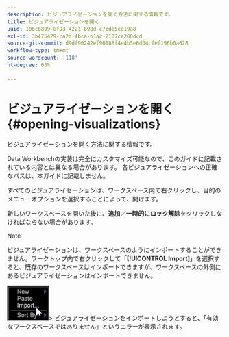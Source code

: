 ```yaml
---
description: ビジュアライゼーションを開く方法に関する情報です。
title: ビジュアライゼーションを開く
uuid: 106c6899-8f93-4221-898d-c7cde5ea19a8
exl-id: 3b475429-ca2d-4bca-b1ac-2107ce200dcd
source-git-commit: d9df90242ef96188f4e4b5e6d04cfef196b0a628
workflow-type: tm+mt
source-wordcount: '118'
ht-degree: 63%

---
```


# ビジュアライゼーションを開く{#opening-visualizations}

ビジュアライゼーションを開く方法に関する情報です。

Data Workbenchの実装は完全にカスタマイズ可能なので、このガイドに記載されている内容とは異なる場合があります。 各ビジュアライゼーションへの正確なパスは、本ガイドに記載しません。

すべてのビジュアライゼーションは、ワークスペース内で右クリックし、目的のメニューオプションを選択することによって、開けます。

新しいワークスペースを開いた後に、**追加**／**一時的にロック解除**&#x200B;をクリックしなければならない場合があります。

>[!NOTE]
>
>ビジュアライゼーションは、ワークスペースのようにインポートすることができません。ワークトップ内で右クリックして「**[!UICONTROL Import]**」を選択すると、既存のワークスペースはインポートできますが、ワークスペースの外側にあるビジュアライゼーションはインポートできません。
>
>![](assets/import_workspace.png)>
>ビジュアライゼーションをインポートしようとすると、「有効なワークスペースではありません」というエラーが表示されます。
